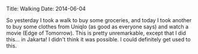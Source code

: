 Title: Walking
Date: 2014-06-04

So yesterday I took a walk to buy some groceries, and today I took another to
buy some clothes from Uniqlo (as good as everyone says) and watch a movie (Edge
of Tomorrow). This is pretty unremarkable, except that I did this... in
Jakarta! I didn't think it was possible. I could definitely get used to this.
